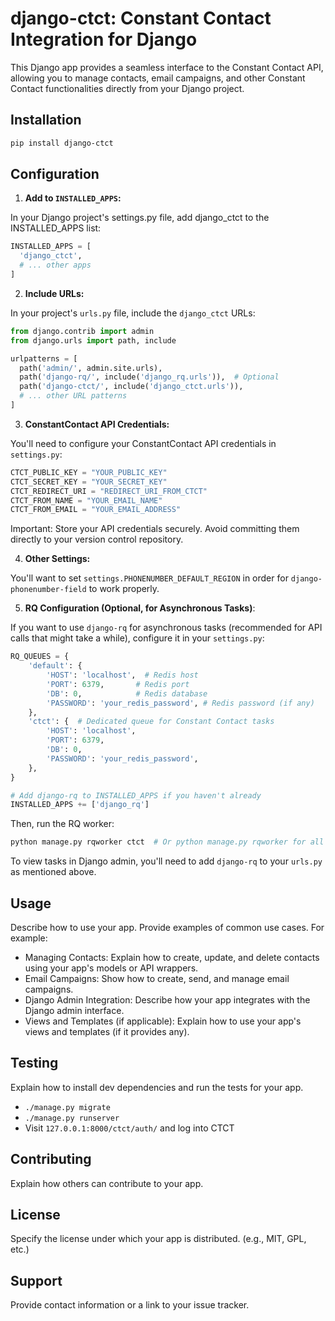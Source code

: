 # django-ctct: Constant Contact Integration for Django

This Django app provides a seamless interface to the Constant Contact API, allowing you to manage contacts, email campaigns, and other Constant Contact functionalities directly from your Django project.

## Installation

```bash
pip install django-ctct
```

## Configuration

1) **Add to `INSTALLED_APPS`:**

In your Django project's settings.py file, add django_ctct to the INSTALLED_APPS list:

```python
INSTALLED_APPS = [
  'django_ctct',
  # ... other apps
]
```

2) **Include URLs:**

In your project's `urls.py` file, include the `django_ctct` URLs:

```python
from django.contrib import admin
from django.urls import path, include

urlpatterns = [
  path('admin/', admin.site.urls),
  path('django-rq/', include('django_rq.urls')),  # Optional
  path('django-ctct/', include('django_ctct.urls')),
  # ... other URL patterns
]
```
3) **ConstantContact API Credentials:**

You'll need to configure your ConstantContact API credentials in `settings.py`:

```python
CTCT_PUBLIC_KEY = "YOUR_PUBLIC_KEY"
CTCT_SECRET_KEY = "YOUR_SECRET_KEY"
CTCT_REDIRECT_URI = "REDIRECT_URI_FROM_CTCT"
CTCT_FROM_NAME = "YOUR_EMAIL_NAME"
CTCT_FROM_EMAIL = "YOUR_EMAIL_ADDRESS"
```

Important:  Store your API credentials securely.  Avoid committing them directly to your version control repository.

4) **Other Settings:**

You'll want to set `settings.PHONENUMBER_DEFAULT_REGION` in order for `django-phonenumber-field` to work properly.

5) **RQ Configuration (Optional, for Asynchronous Tasks)**:

If you want to use `django-rq` for asynchronous tasks (recommended for API calls that might take a while), configure it in your `settings.py`:

```Python
RQ_QUEUES = {
    'default': {
        'HOST': 'localhost',  # Redis host
        'PORT': 6379,       # Redis port
        'DB': 0,            # Redis database
        'PASSWORD': 'your_redis_password', # Redis password (if any)
    },
    'ctct': {  # Dedicated queue for Constant Contact tasks
        'HOST': 'localhost',
        'PORT': 6379,
        'DB': 0,
        'PASSWORD': 'your_redis_password',
    },
}

# Add django-rq to INSTALLED_APPS if you haven't already
INSTALLED_APPS += ['django_rq']
```

Then, run the RQ worker:

```Bash
python manage.py rqworker ctct  # Or python manage.py rqworker for all queues
```

To view tasks in Django admin, you'll need to add `django-rq` to your `urls.py` as mentioned above.

## Usage

Describe how to use your app.  Provide examples of common use cases.  For example:

  * Managing Contacts: Explain how to create, update, and delete contacts using your app's models or API wrappers.
  * Email Campaigns: Show how to create, send, and manage email campaigns.
  * Django Admin Integration: Describe how your app integrates with the Django admin interface.
  * Views and Templates (if applicable): Explain how to use your app's views and templates (if it provides any).

## Testing

Explain how to install dev dependencies and run the tests for your app.

  * `./manage.py migrate`
  * `./manage.py runserver`
  * Visit `127.0.0.1:8000/ctct/auth/` and log into CTCT

## Contributing

Explain how others can contribute to your app.


## License

Specify the license under which your app is distributed.  (e.g., MIT, GPL, etc.)


## Support

Provide contact information or a link to your issue tracker.
